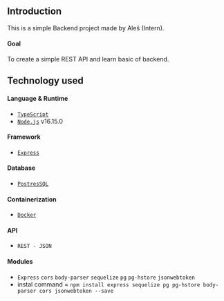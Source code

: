 ## Introduction
This is a simple Backend project made by Aleš (Intern).

#### Goal
To create a simple REST API and learn basic of backend.

## Technology used 
#### Language & Runtime
- [``TypeScript``](https://www.typescriptlang.org) 
- [``Node.js``](https://nodejs.org/en/) v16.15.0

#### Framework
- [``Express``](https://expressjs.com)

#### Database
- [``PostresSQL``](https://www.postgresql.org)

#### Containerization
- [``Docker``](https://www.docker.com/)

#### API
- ``REST - JSON``

#### Modules
- ``Express`` ``cors`` ``body-parser`` ``sequelize`` ``pg`` ``pg-hstore`` ``jsonwebtoken``
- instal command = ``npm install express sequelize pg pg-hstore body-parser cors jsonwebtoken --save``
